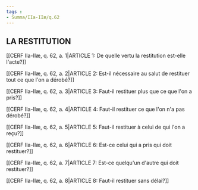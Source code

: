 ```yaml
---
tags : 
- Summa/IIa-IIæ/q.62
---
```


## LA RESTITUTION

[[CERF IIa-IIæ, q. 62, a. 1|ARTICLE 1: De quelle vertu la restitution est-elle l'acte?]]

[[CERF IIa-IIæ, q. 62, a. 2|ARTICLE 2: Est-il nécessaire au salut de restituer tout ce que l'on a dérobé?]]

[[CERF IIa-IIæ, q. 62, a. 3|ARTICLE 3: Faut-il restituer plus que ce que l'on a pris?]]

[[CERF IIa-IIæ, q. 62, a. 4|ARTICLE 4: Faut-il restituer ce que l'on n'a pas dérobé?]]

[[CERF IIa-IIæ, q. 62, a. 5|ARTICLE 5: Faut-il restituer à celui de qui l'on a reçu?]]

[[CERF IIa-IIæ, q. 62, a. 6|ARTICLE 6: Est-ce celui qui a pris qui doit restituer?]]

[[CERF IIa-IIæ, q. 62, a. 7|ARTICLE 7: Est-ce quelqu'un d'autre qui doit restituer?]]

[[CERF IIa-IIæ, q. 62, a. 8|ARTICLE 8: Faut-il restituer sans délai?]]

